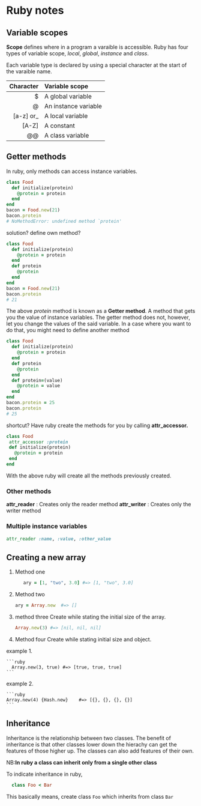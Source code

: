 # Ruby notes

## Variable scopes

**Scope** defines where in a program a varaible is accessible. Ruby has four types of variable scope, *local*, *global*, *instance* and *class*.

Each variable type is declared by using a special character at the start of the varaible name.

|Character  | Variable scope        |
|----------:|:----------------------|
|$          | A global variable     |
|@          | An instance variable  |
|[a-z] or_  | A local variable      |
|[A-Z]      | A constant            |
|@@         |  A class variable     |


## Getter methods

In ruby, only methods can access instance variables.

```ruby
class Food
  def initialize(protein)
    @protein = protein
  end
end
bacon = Food.new(21)
bacon.protein
# NoMethodError: undefined method `protein'
```

solution? define own method?

```ruby
class Food
  def initialize(protein)
    @protein = protein
  end
  def protein
    @protein
  end
end
bacon = Food.new(21)
bacon.protein
# 21
```

The above *protein* method is known as a **Getter method**. A method that gets you the value of instance variables.
The getter method does not, however, let you change the values of the said variable. In a case where you want to do that, you might need to define another method

```ruby
class Food
  def initialize(protein)
    @protein = protein
  end
  def protein
    @protein
  end
  def protein=(value)
    @protein = value
  end
end
bacon.protein = 25
bacon.protein
# 25
```

shortcut?
Have ruby create the methods for you by calling **attr_accessor.**

```ruby
class Food
 attr_accessor :protein
 def initialize(protein)
   @protein = protein
 end
end
```

With the above ruby will create all the methods previously created.

### Other methods

**attr_reader** : Creates only the reader method
**attr_writer** : Creates only the writer method

### Multiple instance variables

```ruby
attr_reader :name, :value, :other_value
```

## Creating a new array

1. Method one

   ```ruby
      ary = [1, "two", 3.0] #=> [1, "two", 3.0]
   ```

2. Method two

    ```ruby
    ary = Array.new  #=> []
    ```

3. method three
Create while stating the initial size of the array.

    ```ruby
    Array.new(3) #=> [nil, nil, nil]
   ```

4. Method four
Create while stating initial size and object.

example 1.

    ```ruby
      Array.new(3, true) #=> [true, true, true]
    ```
example 2.

    ```ruby
    Array.new(4) {Hash.new}    #=> [{}, {}, {}, {}]
    ```

## Inheritance

Inheritance is the relationship between two classes.
The benefit of inheritance is that other classes lower down the hierachy can get the features of those higher up. The classes can also add features of their own.

NB:**In ruby a class can inherit only from a single other class**

To indicate inheritance in ruby,

```ruby
  class Foo < Bar
```

This basically means, create class `Foo` which inherits from class `Bar`